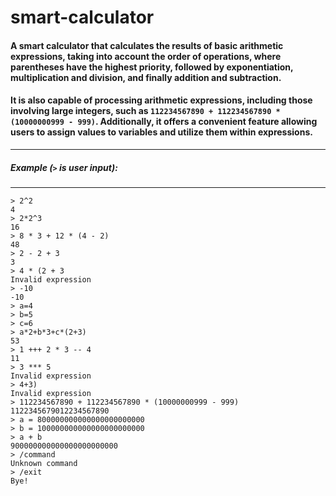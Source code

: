 # smart-calculator

#### A smart calculator that calculates the results of basic arithmetic expressions, taking into account the order of operations, where parentheses have the highest priority, followed by exponentiation, multiplication and division, and finally addition and subtraction.
#### It is also capable of processing arithmetic expressions, including those involving large integers, such as `112234567890 + 112234567890 * (10000000999 - 999)`. Additionally, it offers a convenient feature allowing users to assign values to variables and utilize them within expressions.
---
##### Example (`>` is user input):
---
```
> 2^2
4
> 2*2^3
16
> 8 * 3 + 12 * (4 - 2)
48
> 2 - 2 + 3
3
> 4 * (2 + 3
Invalid expression
> -10
-10
> a=4
> b=5
> c=6
> a*2+b*3+c*(2+3)
53
> 1 +++ 2 * 3 -- 4
11
> 3 *** 5
Invalid expression
> 4+3)
Invalid expression
> 112234567890 + 112234567890 * (10000000999 - 999)
1122345679012234567890
> a = 800000000000000000000000
> b = 100000000000000000000000
> a + b
900000000000000000000000
> /command
Unknown command
> /exit
Bye!
```
